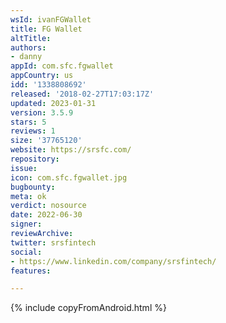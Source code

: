 ```yaml
---
wsId: ivanFGWallet
title: FG Wallet
altTitle: 
authors:
- danny
appId: com.sfc.fgwallet
appCountry: us
idd: '1338808692'
released: '2018-02-27T17:03:17Z'
updated: 2023-01-31
version: 3.5.9
stars: 5
reviews: 1
size: '37765120'
website: https://srsfc.com/
repository: 
issue: 
icon: com.sfc.fgwallet.jpg
bugbounty: 
meta: ok
verdict: nosource
date: 2022-06-30
signer: 
reviewArchive: 
twitter: srsfintech
social:
- https://www.linkedin.com/company/srsfintech/
features: 

---
```


{% include copyFromAndroid.html %}
